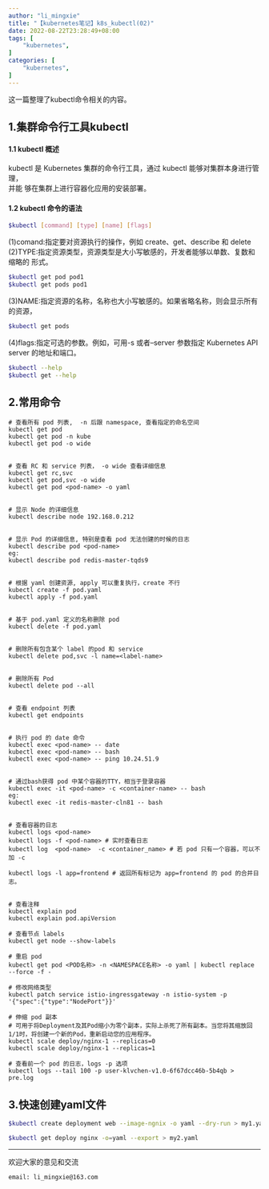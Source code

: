 ```yaml
---
author: "li_mingxie"
title: "【kubernetes笔记】k8s_kubectl(02)"
date: 2022-08-22T23:28:49+08:00
tags: [
    "kubernetes",
]
categories: [
    "kubernetes",
]
---
```


这一篇整理了kubectl命令相关的内容。
<!--more-->

## 1.集群命令行工具kubectl

#### 1.1 kubectl 概述

kubectl 是 Kubernetes 集群的命令行工具，通过 kubectl 能够对集群本身进行管理，  
并能 够在集群上进行容器化应用的安装部署。

#### 1.2 kubectl 命令的语法

```bash
$kubectl [command] [type] [name] [flags]
```

(1)comand:指定要对资源执行的操作，例如 create、get、describe 和 delete
(2)TYPE:指定资源类型，资源类型是大小写敏感的，开发者能够以单数、复数和缩略的 形式。

```bash
$kubectl get pod pod1
$kubectl get pods pod1
```

(3)NAME:指定资源的名称，名称也大小写敏感的。如果省略名称，则会显示所有的资源，

```bash
$kubectl get pods
```

(4)flags:指定可选的参数。例如，可用-s 或者–server 参数指定 Kubernetes API server 的地址和端口。

```bash
$kubectl --help
$kubectl get --help
```

## 2.常用命令

```
# 查看所有 pod 列表,  -n 后跟 namespace, 查看指定的命名空间
kubectl get pod
kubectl get pod -n kube  
kubectl get pod -o wide


# 查看 RC 和 service 列表， -o wide 查看详细信息
kubectl get rc,svc
kubectl get pod,svc -o wide  
kubectl get pod <pod-name> -o yaml


# 显示 Node 的详细信息
kubectl describe node 192.168.0.212


# 显示 Pod 的详细信息, 特别是查看 pod 无法创建的时候的日志
kubectl describe pod <pod-name>
eg:
kubectl describe pod redis-master-tqds9


# 根据 yaml 创建资源, apply 可以重复执行，create 不行
kubectl create -f pod.yaml
kubectl apply -f pod.yaml


# 基于 pod.yaml 定义的名称删除 pod 
kubectl delete -f pod.yaml 


# 删除所有包含某个 label 的pod 和 service
kubectl delete pod,svc -l name=<label-name>


# 删除所有 Pod
kubectl delete pod --all


# 查看 endpoint 列表
kubectl get endpoints


# 执行 pod 的 date 命令
kubectl exec <pod-name> -- date
kubectl exec <pod-name> -- bash
kubectl exec <pod-name> -- ping 10.24.51.9


# 通过bash获得 pod 中某个容器的TTY，相当于登录容器
kubectl exec -it <pod-name> -c <container-name> -- bash
eg:
kubectl exec -it redis-master-cln81 -- bash


# 查看容器的日志
kubectl logs <pod-name>
kubectl logs -f <pod-name> # 实时查看日志
kubectl log  <pod-name>  -c <container_name> # 若 pod 只有一个容器，可以不加 -c 

kubectl logs -l app=frontend # 返回所有标记为 app=frontend 的 pod 的合并日志。


# 查看注释
kubectl explain pod
kubectl explain pod.apiVersion

# 查看节点 labels
kubectl get node --show-labels

# 重启 pod
kubectl get pod <POD名称> -n <NAMESPACE名称> -o yaml | kubectl replace --force -f -

# 修改网络类型
kubectl patch service istio-ingressgateway -n istio-system -p '{"spec":{"type":"NodePort"}}'

# 伸缩 pod 副本
# 可用于将Deployment及其Pod缩小为零个副本，实际上杀死了所有副本。当您将其缩放回1/1时，将创建一个新的Pod，重新启动您的应用程序。
kubectl scale deploy/nginx-1 --replicas=0
kubectl scale deploy/nginx-1 --replicas=1

# 查看前一个 pod 的日志，logs -p 选项 
kubectl logs --tail 100 -p user-klvchen-v1.0-6f67dcc46b-5b4qb > pre.log
```

## 3.快速创建yaml文件

```bash
$kubectl create deployment web --image-ngnix -o yaml --dry-run > my1.yaml

$kubectl get deploy nginx -o=yaml --export > my2.yaml
```

----------------------------------------------

欢迎大家的意见和交流

`email: li_mingxie@163.com`
